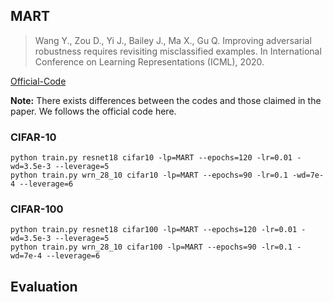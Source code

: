 

## MART


> Wang Y., Zou D., Yi J., Bailey J., Ma X., Gu Q. Improving adversarial robustness requires revisiting misclassified examples. In International Conference on Learning Representations (ICML), 2020.

[Official-Code](https://github.com/YisenWang/MART)



**Note:** There exists differences between the codes and those claimed in the paper. We follows the official code here.

 

### CIFAR-10

    python train.py resnet18 cifar10 -lp=MART --epochs=120 -lr=0.01 -wd=3.5e-3 --leverage=5
    python train.py wrn_28_10 cifar10 -lp=MART --epochs=90 -lr=0.1 -wd=7e-4 --leverage=6

### CIFAR-100

    python train.py resnet18 cifar100 -lp=MART --epochs=120 -lr=0.01 -wd=3.5e-3 --leverage=5
    python train.py wrn_28_10 cifar100 -lp=MART --epochs=90 -lr=0.1 -wd=7e-4 --leverage=6



## Evaluation
